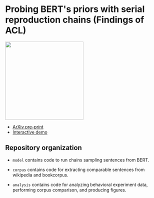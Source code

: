 # Probing BERT's priors with serial reproduction chains (Findings of ACL)

<img src="https://user-images.githubusercontent.com/5262024/158881827-cb8544ef-3aff-4be6-be20-b69168d7574b.svg" width="250">

* [ArXiv pre-print](https://arxiv.org/abs/2202.12226)
* [Interactive demo](https://huggingface.co/spaces/taka-yamakoshi/bert-priors-demo)

## Repository organization

* `model` contains code to run chains sampling sentences from BERT.

* `corpus` contains code for extracting comparable sentences from wikipedia and bookcorpus.

* `analysis` contains code for analyzing behavioral experiment data, performing corpus comparison, and producing figures.
